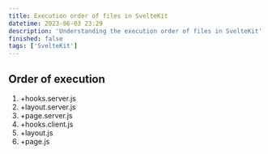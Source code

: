```yaml
---
title: Execution order of files in SvelteKit
datetime: 2023-06-03 23:29
description: 'Understanding the execution order of files in SvelteKit'
finished: false
tags: ['SvelteKit']
---
```


## Order of execution

1. +hooks.server.js
2. +layout.server.js
3. +page.server.js
4. +hooks.client.js
5. +layout.js
6. +page.js
